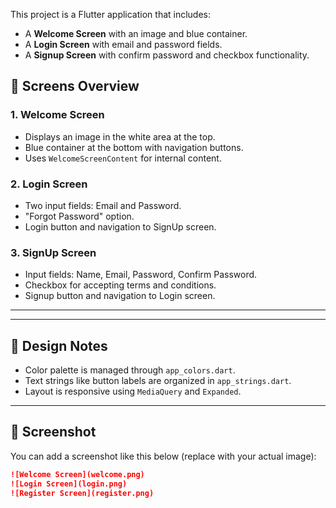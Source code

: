 
This project is a Flutter application that includes:
- A **Welcome Screen** with an image and blue container.
- A **Login Screen** with email and password fields.
- A **Signup Screen** with confirm password and checkbox functionality.

## 📱 Screens Overview

### 1. Welcome Screen
- Displays an image in the white area at the top.
- Blue container at the bottom with navigation buttons.
- Uses `WelcomeScreenContent` for internal content.

### 2. Login Screen
- Two input fields: Email and Password.
- "Forgot Password" option.
- Login button and navigation to SignUp screen.

### 3. SignUp Screen
- Input fields: Name, Email, Password, Confirm Password.
- Checkbox for accepting terms and conditions.
- Signup button and navigation to Login screen.

---


---

## 🎨 Design Notes

- Color palette is managed through `app_colors.dart`.
- Text strings like button labels are organized in `app_strings.dart`.
- Layout is responsive using `MediaQuery` and `Expanded`.

---


## 📸 Screenshot

You can add a screenshot like this below (replace with your actual image):

```markdown
![Welcome Screen](welcome.png)
![Login Screen](login.png)
![Register Screen](register.png)
```
